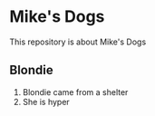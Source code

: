 # Mike's Dogs

This repository is about Mike's Dogs

## Blondie

1. Blondie came from a shelter 
2. She is hyper
